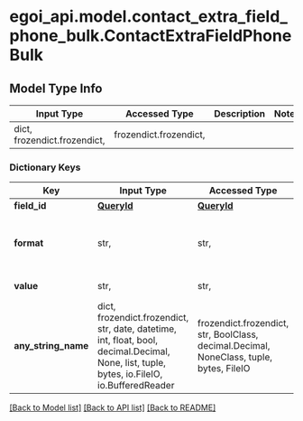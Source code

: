 # egoi_api.model.contact_extra_field_phone_bulk.ContactExtraFieldPhoneBulk

## Model Type Info
Input Type | Accessed Type | Description | Notes
------------ | ------------- | ------------- | -------------
dict, frozendict.frozendict,  | frozendict.frozendict,  |  | 

### Dictionary Keys
Key | Input Type | Accessed Type | Description | Notes
------------ | ------------- | ------------- | ------------- | -------------
**field_id** | [**QueryId**](QueryId.md) | [**QueryId**](QueryId.md) |  | [optional] 
**format** | str,  | str,  | Extra field format | [optional] must be one of ["phone", ] 
**value** | str,  | str,  | Extra field value | [optional] 
**any_string_name** | dict, frozendict.frozendict, str, date, datetime, int, float, bool, decimal.Decimal, None, list, tuple, bytes, io.FileIO, io.BufferedReader | frozendict.frozendict, str, BoolClass, decimal.Decimal, NoneClass, tuple, bytes, FileIO | any string name can be used but the value must be the correct type | [optional]

[[Back to Model list]](../../README.md#documentation-for-models) [[Back to API list]](../../README.md#documentation-for-api-endpoints) [[Back to README]](../../README.md)

